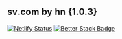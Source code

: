 ## sv.com by hn {1.0.3}

[![Netlify Status](https://api.netlify.com/api/v1/badges/ba627638-04d5-4734-bc7b-b3d55182cb61/deploy-status)](https://app.netlify.com/sites/sangv/deploys)
[![Better Stack Badge](https://uptime.betterstack.com/status-badges/v1/monitor/z4yi.svg)](https://uptime.betterstack.com/?utm_source=status_badge)
